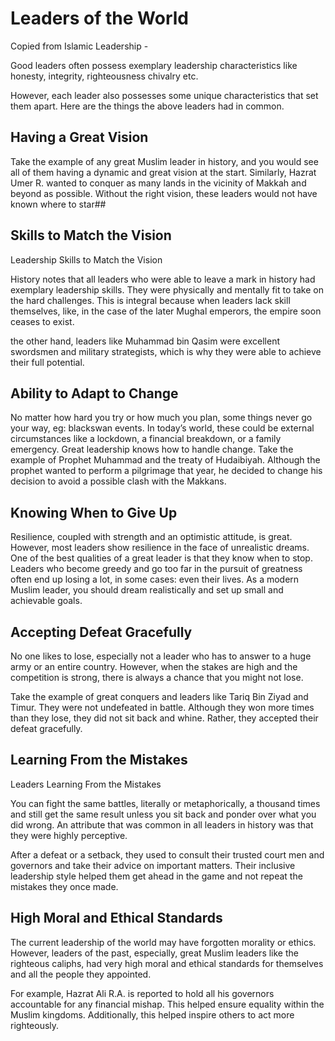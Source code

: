 # Leaders of the World

Copied from Islamic Leadership - 

Good leaders often possess exemplary leadership characteristics like honesty, integrity, righteousness chivalry etc.

   However, each leader also possesses some unique characteristics that set them apart. Here are the things the above leaders had in common. 

## Having a Great Vision

Take the example of any great Muslim leader in history, and you would see all of them having a dynamic and great vision at the start.
Similarly, Hazrat Umer R. wanted to conquer as many lands in the vicinity of Makkah and beyond as possible. Without the right vision, these leaders would not have known where to star## 

## Skills to Match the Vision

Leadership Skills to Match the Vision

History notes that all leaders who were able to leave a mark in history had exemplary leadership skills. They were physically and mentally fit to take on the hard challenges. This is integral because when leaders lack skill themselves, like, in the case of the later Mughal emperors, the empire soon ceases to exist. 

the other hand, leaders like Muhammad bin Qasim were excellent swordsmen and military strategists, which is why they were able to achieve their full potential.

## Ability to Adapt to Change

No matter how hard you try or how much you plan, some things never go your way, eg: blackswan events. In today’s world, these could be external circumstances like a lockdown, a financial breakdown, or a family emergency. Great leadership knows how to handle change. 
Take the example of Prophet Muhammad and the treaty of Hudaibiyah. Although the prophet wanted to perform a pilgrimage that year, he decided to change his decision to avoid a possible clash with the Makkans.

## Knowing When to Give Up

Resilience, coupled with strength and an optimistic attitude, is great. However, most leaders show resilience in the face of unrealistic dreams. One of the best qualities of a great leader is that they know when to stop.
Leaders who become greedy and go too far in the pursuit of greatness often end up losing a lot, in some cases: even their lives. As a modern Muslim leader, you should dream realistically and set up small and achievable goals.

## Accepting Defeat Gracefully

No one likes to lose, especially not a leader who has to answer to a huge army or an entire country. However, when the stakes are high and the competition is strong, there is always a chance that you might not lose. 

Take the example of great conquers and leaders like Tariq Bin Ziyad and Timur. They were not undefeated in battle. Although they won more times than they lose, they did not sit back and whine. Rather, they accepted their defeat gracefully.

## Learning From the Mistakes

Leaders Learning From the Mistakes

You can fight the same battles, literally or metaphorically, a thousand times and still get the same result unless you sit back and ponder over what you did wrong. An attribute that was common in all leaders in history was that they were highly perceptive. 

After a defeat or a setback, they used to consult their trusted court men and governors and take their advice on important matters. Their inclusive leadership style helped them get ahead in the game and not repeat the mistakes they once made. 

## High Moral and Ethical Standards

The current leadership of the world may have forgotten morality or ethics. However, leaders of the past, especially, great Muslim leaders like the righteous caliphs, had very high moral and ethical standards for themselves and all the people they appointed. 

For example, Hazrat Ali R.A. is reported to hold all his governors accountable for any financial mishap. This helped ensure equality within the Muslim kingdoms. Additionally, this helped inspire others to act more righteously.
